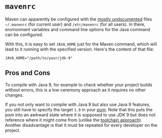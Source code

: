 # `mavenrc`

Maven can apparently be configured with the [mostly undocumented](https://issues.apache.org/jira/browse/MNGSITE-246) files `~/.mavenrc` (for current user) and `/etc/mavenrc` (for all users).
In there, environment variables and command line options for the Java command can be configured.

With this, it is easy to set `JAVA_HOME` just for the Maven command, which will lead to it running with the specified version.
Here's the content of that file:

```
JAVA_HOME="/path/to/your/jdk-9"
```

## Pros and Cons

To compile with Java 9, for example to check whether your project builds without errors, this is a low ceremony approach as it requires no other changes.

If you not only want to compile with Java 9 but also use Java 9 features, you still have to specify the target `1.9` in your [pom](pom.xml).
Note that this puts the pom into an awkward state where it is supposed to use JDK 9 but does not reference where it might come from (unlike the [toolchain approach](../toolchain)).
Another disadvantage is that it must be repeated for every developer on the project.


